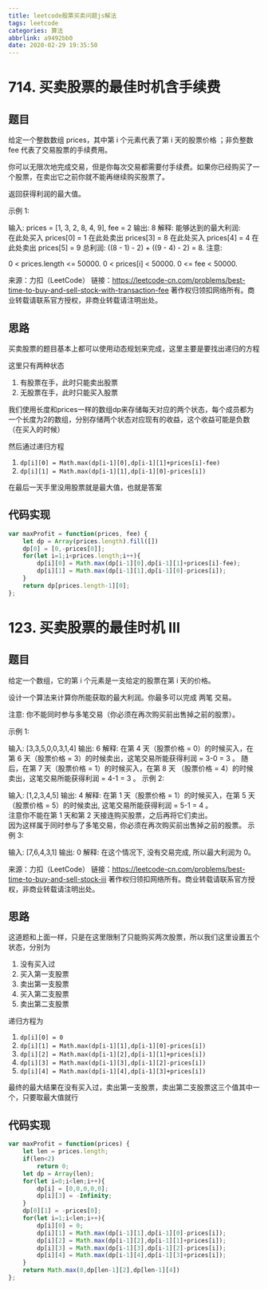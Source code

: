 ```yaml
---
title: leetcode股票买卖问题js解法
tags: leetcode
categories: 算法
abbrlink: a9492bb0
date: 2020-02-29 19:35:50
---
```

# 714. 买卖股票的最佳时机含手续费
## 题目
给定一个整数数组 prices，其中第 i 个元素代表了第 i 天的股票价格 ；非负整数 fee 代表了交易股票的手续费用。
<!-- more -->
你可以无限次地完成交易，但是你每次交易都需要付手续费。如果你已经购买了一个股票，在卖出它之前你就不能再继续购买股票了。

返回获得利润的最大值。

示例 1:

输入: prices = [1, 3, 2, 8, 4, 9], fee = 2
输出: 8
解释: 能够达到的最大利润:  
在此处买入 prices[0] = 1
在此处卖出 prices[3] = 8
在此处买入 prices[4] = 4
在此处卖出 prices[5] = 9
总利润: ((8 - 1) - 2) + ((9 - 4) - 2) = 8.
注意:

0 < prices.length <= 50000.
0 < prices[i] < 50000.
0 <= fee < 50000.

来源：力扣（LeetCode）
链接：https://leetcode-cn.com/problems/best-time-to-buy-and-sell-stock-with-transaction-fee
著作权归领扣网络所有。商业转载请联系官方授权，非商业转载请注明出处。
## 思路
买卖股票的题目基本上都可以使用动态规划来完成，这里主要是要找出递归的方程

这里只有两种状态
1. 有股票在手，此时只能卖出股票
2. 无股票在手，此时只能买入股票

我们使用长度和prices一样的数组dp来存储每天对应的两个状态，每个成员都为一个长度为2的数组，分别存储两个状态对应现有的收益，这个收益可能是负数（在买入的时候）

然后通过递归方程
1. ```dp[i][0] = Math.max(dp[i-1][0],dp[i-1][1]+prices[i]-fee)```
2. ```dp[i][1] = Math.max(dp[i-1][1],dp[i-1][0]-prices[i])```

在最后一天手里没用股票就是最大值，也就是答案

## 代码实现
```javascript
var maxProfit = function(prices, fee) {
    let dp = Array(prices.length).fill([])
    dp[0] = [0,-prices[0]];
    for(let i=1;i<prices.length;i++){
        dp[i][0] = Math.max(dp[i-1][0],dp[i-1][1]+prices[i]-fee);
        dp[i][1] = Math.max(dp[i-1][1],dp[i-1][0]-prices[i]);
    }
    return dp[prices.length-1][0];
};
```
# 123. 买卖股票的最佳时机 III
## 题目
给定一个数组，它的第 i 个元素是一支给定的股票在第 i 天的价格。

设计一个算法来计算你所能获取的最大利润。你最多可以完成 两笔 交易。

注意: 你不能同时参与多笔交易（你必须在再次购买前出售掉之前的股票）。

示例 1:

输入: [3,3,5,0,0,3,1,4]
输出: 6
解释: 在第 4 天（股票价格 = 0）的时候买入，在第 6 天（股票价格 = 3）的时候卖出，这笔交易所能获得利润 = 3-0 = 3 。
     随后，在第 7 天（股票价格 = 1）的时候买入，在第 8 天 （股票价格 = 4）的时候卖出，这笔交易所能获得利润 = 4-1 = 3 。
示例 2:

输入: [1,2,3,4,5]
输出: 4
解释: 在第 1 天（股票价格 = 1）的时候买入，在第 5 天 （股票价格 = 5）的时候卖出, 这笔交易所能获得利润 = 5-1 = 4 。   
     注意你不能在第 1 天和第 2 天接连购买股票，之后再将它们卖出。   
     因为这样属于同时参与了多笔交易，你必须在再次购买前出售掉之前的股票。
示例 3:

输入: [7,6,4,3,1] 
输出: 0 
解释: 在这个情况下, 没有交易完成, 所以最大利润为 0。

来源：力扣（LeetCode）
链接：https://leetcode-cn.com/problems/best-time-to-buy-and-sell-stock-iii
著作权归领扣网络所有。商业转载请联系官方授权，非商业转载请注明出处。
## 思路
这道题和上面一样，只是在这里限制了只能购买两次股票，所以我们这里设置五个状态，分别为
1. 没有买入过
2. 买入第一支股票
3. 卖出第一支股票
4. 买入第二支股票
5. 卖出第二支股票

递归方程为
1. ```dp[i][0] = 0```
2. ```dp[i][1] = Math.max(dp[i-1][1],dp[i-1][0]-prices[i])```
3. ```dp[i][2] = Math.max(dp[i-1][2],dp[i-1][1]+prices[i])```
4. ```dp[i][3] = Math.max(dp[i-1][3],dp[i-1][2]-prices[i])```
5. ```dp[i][4] = Math.max(dp[i-1][4],dp[i-1][3]+prices[i])```

最终的最大结果在没有买入过，卖出第一支股票，卖出第二支股票这三个值其中一个，只要取最大值就行
## 代码实现
```javascript
var maxProfit = function(prices) {
    let len = prices.length;
    if(len<2)
        return 0;
    let dp = Array(len);
    for(let i=0;i<len;i++){
        dp[i] = [0,0,0,0,0];
        dp[i][3] = -Infinity;
    }
    dp[0][1] = -prices[0];
    for(let i=1;i<len;i++){
        dp[i][0] = 0;
        dp[i][1] = Math.max(dp[i-1][1],dp[i-1][0]-prices[i]);
        dp[i][2] = Math.max(dp[i-1][2],dp[i-1][1]+prices[i]);
        dp[i][3] = Math.max(dp[i-1][3],dp[i-1][2]-prices[i]);
        dp[i][4] = Math.max(dp[i-1][4],dp[i-1][3]+prices[i]);
    }
    return Math.max(0,dp[len-1][2],dp[len-1][4])
};
```